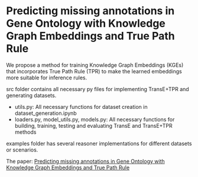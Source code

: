 # Predicting missing annotations in Gene Ontology with Knowledge Graph Embeddings and True Path Rule

 
 We propose a method for training Knowledge Graph Embeddings (KGEs) that incorporates True Path Rule (TPR) to make the learned embeddings more suitable for inference rules.

 src folder contains all necessary py files for implementing TransE+TPR and generating datasets.

 * utils.py: All necessary functions for dataset creation in dataset_generation.ipynb
 * loaders.py, model_utils.py, models.py: All necessary functions for building, training, testing and evaluating TransE and TransE+TPR methods

 examples folder has several reasoner implementations for different datasets or scenarios.

 The paper: [Predicting missing annotations in Gene Ontology with Knowledge Graph Embeddings and True Path Rule](https://ceur-ws.org/Vol-3415/paper-9.pdf)

